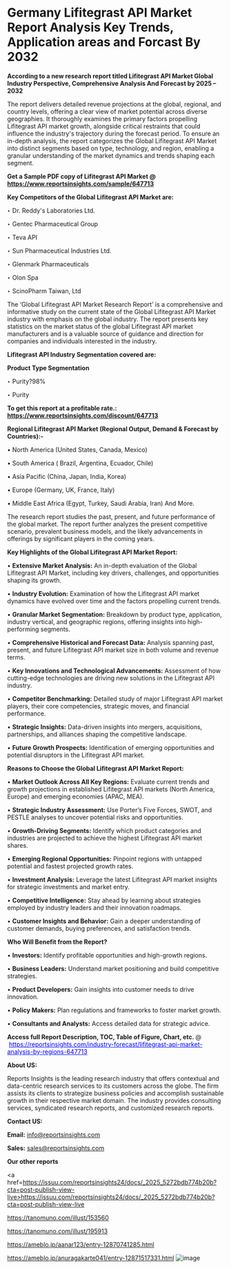 # Germany Lifitegrast API Market Report Analysis Key Trends, Application areas and Forcast By 2032

<strong>According to a new research report titled Lifitegrast API Market Global Industry Perspective, Comprehensive Analysis And Forecast by 2025 – 2032</strong>

The report delivers detailed revenue projections at the global, regional, and country levels, offering a clear view of market potential across diverse geographies. It thoroughly examines the primary factors propelling Lifitegrast API market growth, alongside critical restraints that could influence the industry's trajectory during the forecast period. To ensure an in-depth analysis, the report categorizes the Global Lifitegrast API Market into distinct segments based on type, technology, and region, enabling a granular understanding of the market dynamics and trends shaping each segment.

<strong>Get a Sample PDF copy of Lifitegrast API Market </strong><strong>@<a href=https://www.reportsinsights.com/sample/647713 style=color:#0000ff;> https://www.reportsinsights.com/sample/647713</a></strong></font>

<strong>Key Competitors of the Global Lifitegrast API Market are:</strong>

‣ Dr. Reddy's Laboratories Ltd.

‣ Gentec Pharmaceutical Group

‣ Teva API

‣ Sun Pharmaceutical Industries Ltd.

‣ Glenmark Pharmaceuticals

‣ Olon Spa

‣ ScinoPharm Taiwan, Ltd

The ‘Global Lifitegrast API Market Research Report’ is a comprehensive and informative study on the current state of the Global Lifitegrast API Market industry with emphasis on the global industry. The report presents key statistics on the market status of the global Lifitegrast API market manufacturers and is a valuable source of guidance and direction for companies and individuals interested in the industry.

<strong>Lifitegrast API Industry Segmentation covered are:</strong>

<strong>Product Type Segmentation</strong>

‣ Purity?98%

‣ Purity

<strong>To get this report at a profitable rate.: <a href=https://www.reportsinsights.com/discount/647713 style=color:#0000ff;>https://www.reportsinsights.com/discount/647713</a></strong></font>

<strong>Regional Lifitegrast API Market (Regional Output, Demand &amp; Forecast by Countries):-</strong>

• North America (United States, Canada, Mexico)

• South America ( Brazil, Argentina, Ecuador, Chile)

• Asia Pacific (China, Japan, India, Korea)

• Europe (Germany, UK, France, Italy)

• Middle East Africa (Egypt, Turkey, Saudi Arabia, Iran) And More.

The research report studies the past, present, and future performance of the global market. The report further analyzes the present competitive scenario, prevalent business models, and the likely advancements in offerings by significant players in the coming years.

<strong>Key Highlights of the Global Lifitegrast API Market Report:</strong>

• <strong>Extensive Market Analysis:</strong> An in-depth evaluation of the Global Lifitegrast API Market, including key drivers, challenges, and opportunities shaping its growth.

• <strong>Industry Evolution:</strong> Examination of how the Lifitegrast API market dynamics have evolved over time and the factors propelling current trends.

• <strong>Granular Market Segmentation:</strong> Breakdown by product type, application, industry vertical, and geographic regions, offering insights into high-performing segments.

• <strong>Comprehensive Historical and Forecast Data:</strong> Analysis spanning past, present, and future Lifitegrast API market size in both volume and revenue terms.

• <strong>Key Innovations and Technological Advancements:</strong> Assessment of how cutting-edge technologies are driving new solutions in the Lifitegrast API industry.

• <strong>Competitor Benchmarking:</strong> Detailed study of major Lifitegrast API market players, their core competencies, strategic moves, and financial performance.

• <strong>Strategic Insights:</strong> Data-driven insights into mergers, acquisitions, partnerships, and alliances shaping the competitive landscape.

• <strong>Future Growth Prospects:</strong> Identification of emerging opportunities and potential disruptors in the Lifitegrast API market.

<strong>Reasons to Choose the Global Lifitegrast API Market Report:</strong>

• <strong>Market Outlook Across All Key Regions:</strong> Evaluate current trends and growth projections in established Lifitegrast API markets (North America, Europe) and emerging economies (APAC, MEA).

• <strong>Strategic Industry Assessment:</strong> Use Porter’s Five Forces, SWOT, and PESTLE analyses to uncover potential risks and opportunities.

• <strong>Growth-Driving Segments:</strong> Identify which product categories and industries are projected to achieve the highest Lifitegrast API market shares.

• <strong>Emerging Regional Opportunities:</strong> Pinpoint regions with untapped potential and fastest projected growth rates.

• <strong>Investment Analysis:</strong> Leverage the latest Lifitegrast API market insights for strategic investments and market entry.

• <strong>Competitive Intelligence:</strong> Stay ahead by learning about strategies employed by industry leaders and their innovation roadmaps.

• <strong>Customer Insights and Behavior:</strong> Gain a deeper understanding of customer demands, buying preferences, and satisfaction trends.

<strong>Who Will Benefit from the Report?</strong>

• <strong>Investors:</strong> Identify profitable opportunities and high-growth regions.

• <strong>Business Leaders:</strong> Understand market positioning and build competitive strategies.

• <strong>Product Developers:</strong> Gain insights into customer needs to drive innovation.

• <strong>Policy Makers:</strong> Plan regulations and frameworks to foster market growth.

• <strong>Consultants and Analysts:</strong> Access detailed data for strategic advice.
</ul>
<strong>Access full Report Description, TOC, Table of Figure, Chart, etc. </strong>@  <a href=https://reportsinsights.com/industry-forecast/lifitegrast-api-market-analysis-by-regions-647713 style=color:#0000ff;>https://reportsinsights.com/industry-forecast/lifitegrast-api-market-analysis-by-regions-647713</a></font>

<strong><strong>About US</strong>:</strong>

Reports Insights is the leading research industry that offers contextual and data-centric research services to its customers across the globe. The firm assists its clients to strategize business policies and accomplish sustainable growth in their respective market domain. The industry provides consulting services, syndicated research reports, and customized research reports.

<strong>Contact US:</strong>

<p class=""""><b>Email:</b> <a href=mailto:info@reportsinsights.com>info@reportsinsights.com</a></p>
<p class=""""><b>Sales:</b> <a href=mailto:sales@reportsinsights.com>sales@reportsinsights.com</a></p>

<strong>Our other reports</strong>

<a href=https://issuu.com/reportsinsights24/docs/_2025_5272bdb774b20b?cta=post-publish-view-live>https://issuu.com/reportsinsights24/docs/_2025_5272bdb774b20b?cta=post-publish-view-live</a>

<a href=https://tanomuno.com/illust/153560>https://tanomuno.com/illust/153560</a>

<a href=https://tanomuno.com/illust/195913>https://tanomuno.com/illust/195913</a>

<a href=https://ameblo.jp/aanar123/entry-12870741285.html>https://ameblo.jp/aanar123/entry-12870741285.html</a>

<a href=https://ameblo.jp/anuragakarte041/entry-12871517331.html>https://ameblo.jp/anuragakarte041/entry-12871517331.html</a>
![image](https://github.com/user-attachments/assets/73f70f74-ddcf-4e02-9699-a77631d92d6e)

